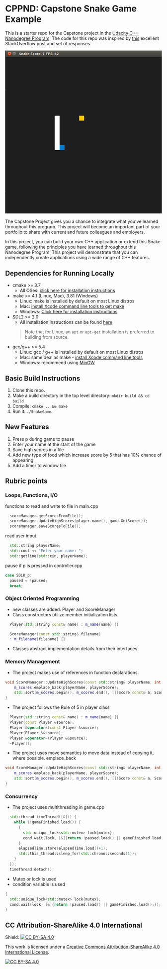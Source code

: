 # CPPND: Capstone Snake Game Example

This is a starter repo for the Capstone project in the [Udacity C++ Nanodegree Program](https://www.udacity.com/course/c-plus-plus-nanodegree--nd213). The code for this repo was inspired by [this](https://codereview.stackexchange.com/questions/212296/snake-game-in-c-with-sdl) excellent StackOverflow post and set of responses.

<img src="snake_game.gif"/>

The Capstone Project gives you a chance to integrate what you've learned throughout this program. This project will become an important part of your portfolio to share with current and future colleagues and employers.

In this project, you can build your own C++ application or extend this Snake game, following the principles you have learned throughout this Nanodegree Program. This project will demonstrate that you can independently create applications using a wide range of C++ features.

## Dependencies for Running Locally
* cmake >= 3.7
  * All OSes: [click here for installation instructions](https://cmake.org/install/)
* make >= 4.1 (Linux, Mac), 3.81 (Windows)
  * Linux: make is installed by default on most Linux distros
  * Mac: [install Xcode command line tools to get make](https://developer.apple.com/xcode/features/)
  * Windows: [Click here for installation instructions](http://gnuwin32.sourceforge.net/packages/make.htm)
* SDL2 >= 2.0
  * All installation instructions can be found [here](https://wiki.libsdl.org/Installation)
  >Note that for Linux, an `apt` or `apt-get` installation is preferred to building from source. 
* gcc/g++ >= 5.4
  * Linux: gcc / g++ is installed by default on most Linux distros
  * Mac: same deal as make - [install Xcode command line tools](https://developer.apple.com/xcode/features/)
  * Windows: recommend using [MinGW](http://www.mingw.org/)

## Basic Build Instructions

1. Clone this repo.
2. Make a build directory in the top level directory: `mkdir build && cd build`
3. Compile: `cmake .. && make`
4. Run it: `./SnakeGame`.

## New Features

1. Press p during game to pause
2. Enter your name at the start of the game
3. Save high scores in a file
4. Add new type of food which increase score by 5 that has 10% chance of appearing 
5. Add a timer to window tile

## Rubric points
### Loops, Functions, I/O

functions to read and write to file in main.cpp
```cpp
  scoreManager.getScoresFromFile();
  scoreManager.UpdateHighScores(player.name(), game.GetScore());
  scoreManager.saveScoresToFile();
```
read user input
```cpp
  std::string playerName;
  std::cout << "Enter your name: ";
  std::getline(std::cin, playerName);
```

pause if p is pressed in controller.cpp
```cpp
case SDLK_p:
  paused = !paused;
  break;
```
### Object Oriented Programming
- new classes are added: Player and ScoreManager
- Class constructors utilize member initialization lists.
```cpp
  Player(std::string const& name) : m_name{name} {}
```
```cpp
  ScoreManager(const std::string& filename)
  : m_filename{filename} {}
```
- Classes abstract implementation details from their interfaces.

### Memory Management
- The project makes use of references in function declarations.
```cpp
void ScoreManager::UpdateHighScores(const std::string& playerName, int playerScore) {
    m_scores.emplace_back(playerName, playerScore);
    std::sort(m_scores.begin(), m_scores.end(), [](Score const& a, Score const& b){return a.m_score > b.m_score;});
}
```
- The project follows the Rule of 5 in player class
```cpp
  Player(std::string const& name) : m_name{name} {}
  Player(const Player &source);
  Player &operator=(const Player &source); 
  Player(Player &&source); 
  Player &operator=(Player &&source);
  ~Player();
```
- The project uses move semantics to move data instead of copying it, where possible.
emplace_back
```cpp
void ScoreManager::UpdateHighScores(const std::string& playerName, int playerScore) {
    m_scores.emplace_back(playerName, playerScore);
    std::sort(m_scores.begin(), m_scores.end(), [](Score const& a, Score const& b){return a.m_score > b.m_score;});
}
```

### Concurrency
- The project uses multithreading in game.cpp
```cpp
  std::thread timeThread([&]() {
    while (!gameFinished.load()) {
      {
        std::unique_lock<std::mutex> lock{mutex};
        cond.wait(lock, [&]{return !paused.load() || gameFinished.load();});
      }
      elapsedTime.store(elapsedTime.load()+1);
      std::this_thread::sleep_for(std::chrono::seconds(1));
    }
  });
  timeThread.detach();
```
- Mutex or lock is used
- condition variable is used
```cpp
{
  std::unique_lock<std::mutex> lock{mutex};
  cond.wait(lock, [&]{return !paused.load() || gameFinished.load();});
}
```










## CC Attribution-ShareAlike 4.0 International


Shield: [![CC BY-SA 4.0][cc-by-sa-shield]][cc-by-sa]

This work is licensed under a
[Creative Commons Attribution-ShareAlike 4.0 International License][cc-by-sa].

[![CC BY-SA 4.0][cc-by-sa-image]][cc-by-sa]

[cc-by-sa]: http://creativecommons.org/licenses/by-sa/4.0/
[cc-by-sa-image]: https://licensebuttons.net/l/by-sa/4.0/88x31.png
[cc-by-sa-shield]: https://img.shields.io/badge/License-CC%20BY--SA%204.0-lightgrey.svg
